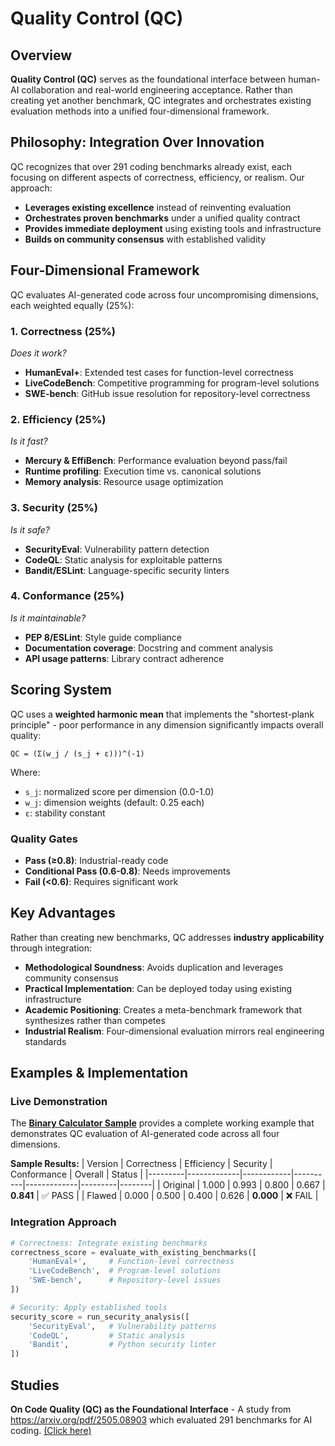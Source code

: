 # Quality Control (QC)

## Overview

**Quality Control (QC)** serves as the foundational interface between human-AI collaboration and real-world engineering acceptance. Rather than creating yet another benchmark, QC integrates and orchestrates existing evaluation methods into a unified four-dimensional framework.

## Philosophy: Integration Over Innovation

QC recognizes that over 291 coding benchmarks already exist, each focusing on different aspects of correctness, efficiency, or realism. Our approach:

- **Leverages existing excellence** instead of reinventing evaluation
- **Orchestrates proven benchmarks** under a unified quality contract
- **Provides immediate deployment** using existing tools and infrastructure
- **Builds on community consensus** with established validity

## Four-Dimensional Framework

QC evaluates AI-generated code across four uncompromising dimensions, each weighted equally (25%):

### 1. Correctness (25%)
*Does it work?*
- **HumanEval+**: Extended test cases for function-level correctness
- **LiveCodeBench**: Competitive programming for program-level solutions
- **SWE-bench**: GitHub issue resolution for repository-level correctness

### 2. Efficiency (25%)
*Is it fast?*
- **Mercury & EffiBench**: Performance evaluation beyond pass/fail
- **Runtime profiling**: Execution time vs. canonical solutions
- **Memory analysis**: Resource usage optimization

### 3. Security (25%)
*Is it safe?*
- **SecurityEval**: Vulnerability pattern detection
- **CodeQL**: Static analysis for exploitable patterns
- **Bandit/ESLint**: Language-specific security linters

### 4. Conformance (25%)
*Is it maintainable?*
- **PEP 8/ESLint**: Style guide compliance
- **Documentation coverage**: Docstring and comment analysis
- **API usage patterns**: Library contract adherence

## Scoring System

QC uses a **weighted harmonic mean** that implements the "shortest-plank principle" - poor performance in any dimension significantly impacts overall quality:

```
QC = (Σ(w_j / (s_j + ε)))^(-1)
```

Where:
- `s_j`: normalized score per dimension (0.0-1.0)
- `w_j`: dimension weights (default: 0.25 each)
- `ε`: stability constant

### Quality Gates
- **Pass (≥0.8)**: Industrial-ready code
- **Conditional Pass (0.6-0.8)**: Needs improvements
- **Fail (<0.6)**: Requires significant work

## Key Advantages

Rather than creating new benchmarks, QC addresses **industry applicability** through integration:

- **Methodological Soundness**: Avoids duplication and leverages community consensus
- **Practical Implementation**: Can be deployed today using existing infrastructure
- **Academic Positioning**: Creates a meta-benchmark framework that synthesizes rather than competes
- **Industrial Realism**: Four-dimensional evaluation mirrors real engineering standards

## Examples & Implementation

### Live Demonstration
The **[Binary Calculator Sample](../../examples/qc/)** provides a complete working example that demonstrates QC evaluation of AI-generated code across all four dimensions.

**Sample Results:**
| Version | Correctness | Efficiency | Security | Conformance | Overall | Status |
|---------|-------------|------------|----------|-------------|---------|--------|
| Original | 1.000 | 0.993 | 0.800 | 0.667 | **0.841** | ✅ PASS |
| Flawed | 0.000 | 0.500 | 0.400 | 0.626 | **0.000** | ❌ FAIL |

### Integration Approach
```python
# Correctness: Integrate existing benchmarks
correctness_score = evaluate_with_existing_benchmarks([
    'HumanEval+',     # Function-level correctness
    'LiveCodeBench',  # Program-level solutions
    'SWE-bench',      # Repository-level issues
])

# Security: Apply established tools
security_score = run_security_analysis([
    'SecurityEval',   # Vulnerability patterns
    'CodeQL',         # Static analysis
    'Bandit',         # Python security linter
])
```

## Studies
**On Code Quality (QC) as the Foundational Interface** - A study from https://arxiv.org/pdf/2505.08903 which evaluated 291 benchmarks for AI coding. [(Click here)](./studies/qc_foundational_interface.md)